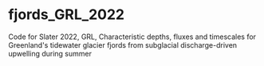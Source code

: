 # fjords_GRL_2022
Code for Slater 2022, GRL, Characteristic depths, fluxes and timescales for Greenland's tidewater glacier fjords from subglacial discharge-driven upwelling during summer
